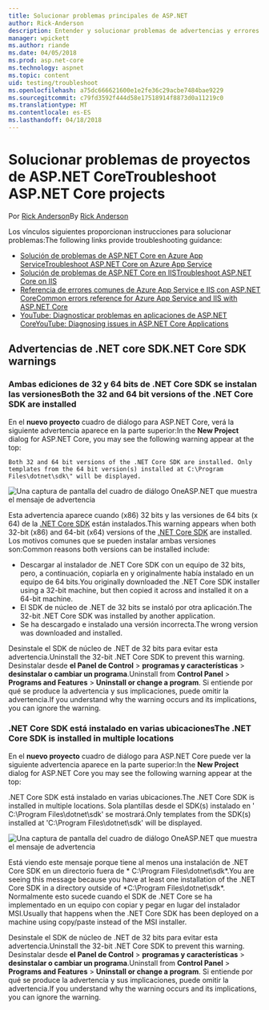 ```yaml
---
title: Solucionar problemas principales de ASP.NET
author: Rick-Anderson
description: Entender y solucionar problemas de advertencias y errores con los proyectos de ASP.NET Core.
manager: wpickett
ms.author: riande
ms.date: 04/05/2018
ms.prod: asp.net-core
ms.technology: aspnet
ms.topic: content
uid: testing/troubleshoot
ms.openlocfilehash: a75dc666621600e1e2fe36c29acbe7484bae9229
ms.sourcegitcommit: c79fd3592f444d58e17518914f8873d0a11219c0
ms.translationtype: MT
ms.contentlocale: es-ES
ms.lasthandoff: 04/18/2018
---
```

# <a name="troubleshoot-aspnet-core-projects"></a><span data-ttu-id="f65b0-103">Solucionar problemas de proyectos de ASP.NET Core</span><span class="sxs-lookup"><span data-stu-id="f65b0-103">Troubleshoot ASP.NET Core projects</span></span>

<span data-ttu-id="f65b0-104">Por [Rick Anderson](https://twitter.com/RickAndMSFT)</span><span class="sxs-lookup"><span data-stu-id="f65b0-104">By [Rick Anderson](https://twitter.com/RickAndMSFT)</span></span>

<span data-ttu-id="f65b0-105">Los vínculos siguientes proporcionan instrucciones para solucionar problemas:</span><span class="sxs-lookup"><span data-stu-id="f65b0-105">The following links provide troubleshooting guidance:</span></span>

* [<span data-ttu-id="f65b0-106">Solución de problemas de ASP.NET Core en Azure App Service</span><span class="sxs-lookup"><span data-stu-id="f65b0-106">Troubleshoot ASP.NET Core on Azure App Service</span></span>](xref:host-and-deploy/azure-apps/troubleshoot)
* [<span data-ttu-id="f65b0-107">Solución de problemas de ASP.NET Core en IIS</span><span class="sxs-lookup"><span data-stu-id="f65b0-107">Troubleshoot ASP.NET Core on IIS</span></span>](xref:host-and-deploy/iis/troubleshoot)
* [<span data-ttu-id="f65b0-108">Referencia de errores comunes de Azure App Service e IIS con ASP.NET Core</span><span class="sxs-lookup"><span data-stu-id="f65b0-108">Common errors reference for Azure App Service and IIS with ASP.NET Core</span></span>](xref:host-and-deploy/azure-iis-errors-reference)
* [<span data-ttu-id="f65b0-109">YouTube: Diagnosticar problemas en aplicaciones de ASP.NET Core</span><span class="sxs-lookup"><span data-stu-id="f65b0-109">YouTube: Diagnosing issues in ASP.NET Core Applications</span></span>](https://www.youtube.com/watch?v=RYI0DHoIVaA)

<a name="sdk"></a>
## <a name="net-core-sdk-warnings"></a><span data-ttu-id="f65b0-110">Advertencias de .NET core SDK</span><span class="sxs-lookup"><span data-stu-id="f65b0-110">.NET Core SDK warnings</span></span>

### <a name="both-the-32-and-64-bit-versions-of-the-net-core-sdk-are-installed"></a><span data-ttu-id="f65b0-111">Ambas ediciones de 32 y 64 bits de .NET Core SDK se instalan las versiones</span><span class="sxs-lookup"><span data-stu-id="f65b0-111">Both the 32 and 64 bit versions of the .NET Core SDK are installed</span></span>
<span data-ttu-id="f65b0-112">En el **nuevo proyecto** cuadro de diálogo para ASP.NET Core, verá la siguiente advertencia aparece en la parte superior:</span><span class="sxs-lookup"><span data-stu-id="f65b0-112">In the **New Project** dialog for ASP.NET Core, you may see the following warning appear at the top:</span></span> 

    Both 32 and 64 bit versions of the .NET Core SDK are installed. Only templates from the 64 bit version(s) installed at C:\Program Files\dotnet\sdk\" will be displayed.

![Una captura de pantalla del cuadro de diálogo OneASP.NET que muestra el mensaje de advertencia](troubleshoot/_static/both32and64bit.png)

<span data-ttu-id="f65b0-114">Esta advertencia aparece cuando (x86) 32 bits y las versiones de 64 bits (x 64) de la [.NET Core SDK](https://www.microsoft.com/net/download/all) están instalados.</span><span class="sxs-lookup"><span data-stu-id="f65b0-114">This warning appears when both 32-bit (x86) and 64-bit (x64) versions of the [.NET Core SDK](https://www.microsoft.com/net/download/all) are installed.</span></span> <span data-ttu-id="f65b0-115">Los motivos comunes que se pueden instalar ambas versiones son:</span><span class="sxs-lookup"><span data-stu-id="f65b0-115">Common reasons both versions can be installed include:</span></span>

* <span data-ttu-id="f65b0-116">Descargar al instalador de .NET Core SDK con un equipo de 32 bits, pero, a continuación, copiarla en y originalmente había instalado en un equipo de 64 bits.</span><span class="sxs-lookup"><span data-stu-id="f65b0-116">You originally downloaded the .NET Core SDK installer using a 32-bit machine, but then copied it across and installed it on a 64-bit machine.</span></span> 
* <span data-ttu-id="f65b0-117">El SDK de núcleo de .NET de 32 bits se instaló por otra aplicación.</span><span class="sxs-lookup"><span data-stu-id="f65b0-117">The 32-bit .NET Core SDK was installed by another application.</span></span>
* <span data-ttu-id="f65b0-118">Se ha descargado e instalado una versión incorrecta.</span><span class="sxs-lookup"><span data-stu-id="f65b0-118">The wrong version was downloaded and installed.</span></span>

<span data-ttu-id="f65b0-119">Desinstale el SDK de núcleo de .NET de 32 bits para evitar esta advertencia.</span><span class="sxs-lookup"><span data-stu-id="f65b0-119">Uninstall the 32-bit .NET Core SDK to prevent this warning.</span></span> <span data-ttu-id="f65b0-120">Desinstalar desde **el Panel de Control** > **programas y características** > **desinstalar o cambiar un programa**.</span><span class="sxs-lookup"><span data-stu-id="f65b0-120">Uninstall from **Control Panel** > **Programs and Features** > **Uninstall or change a program**.</span></span> <span data-ttu-id="f65b0-121">Si entiende por qué se produce la advertencia y sus implicaciones, puede omitir la advertencia.</span><span class="sxs-lookup"><span data-stu-id="f65b0-121">If you understand why the warning occurs and its implications, you can ignore the warning.</span></span>

### <a name="the-net-core-sdk-is-installed-in-multiple-locations"></a><span data-ttu-id="f65b0-122">.NET Core SDK está instalado en varias ubicaciones</span><span class="sxs-lookup"><span data-stu-id="f65b0-122">The .NET Core SDK is installed in multiple locations</span></span>
<span data-ttu-id="f65b0-123">En el **nuevo proyecto** cuadro de diálogo para ASP.NET Core puede ver la siguiente advertencia aparece en la parte superior:</span><span class="sxs-lookup"><span data-stu-id="f65b0-123">In the **New Project** dialog for ASP.NET Core you may see the following warning appear at the top:</span></span> 

 <span data-ttu-id="f65b0-124">.NET Core SDK está instalado en varias ubicaciones.</span><span class="sxs-lookup"><span data-stu-id="f65b0-124">The .NET Core SDK is installed in multiple locations.</span></span> <span data-ttu-id="f65b0-125">Sola plantillas desde el SDK(s) instalado en ' C:\Program Files\dotnet\sdk\' se mostrará.</span><span class="sxs-lookup"><span data-stu-id="f65b0-125">Only templates from the SDK(s) installed at 'C:\Program Files\dotnet\sdk\' will be displayed.</span></span>

![Una captura de pantalla del cuadro de diálogo OneASP.NET que muestra el mensaje de advertencia](troubleshoot/_static/multiplelocations.png)

<span data-ttu-id="f65b0-127">Está viendo este mensaje porque tiene al menos una instalación de .NET Core SDK en un directorio fuera de * C:\Program Files\dotnet\sdk\*.</span><span class="sxs-lookup"><span data-stu-id="f65b0-127">You are seeing this message because you have at least one installation of the .NET Core SDK in a directory outside of *C:\Program Files\dotnet\sdk\*.</span></span> <span data-ttu-id="f65b0-128">Normalmente esto sucede cuando el SDK de .NET Core se ha implementado en un equipo con copiar y pegar en lugar del instalador MSI.</span><span class="sxs-lookup"><span data-stu-id="f65b0-128">Usually that happens when the .NET Core SDK has been deployed on a machine using copy/paste instead of the MSI installer.</span></span>

<span data-ttu-id="f65b0-129">Desinstale el SDK de núcleo de .NET de 32 bits para evitar esta advertencia.</span><span class="sxs-lookup"><span data-stu-id="f65b0-129">Uninstall the 32-bit .NET Core SDK to prevent this warning.</span></span> <span data-ttu-id="f65b0-130">Desinstalar desde **el Panel de Control** > **programas y características** > **desinstalar o cambiar un programa**.</span><span class="sxs-lookup"><span data-stu-id="f65b0-130">Uninstall from **Control Panel** > **Programs and Features** > **Uninstall or change a program**.</span></span> <span data-ttu-id="f65b0-131">Si entiende por qué se produce la advertencia y sus implicaciones, puede omitir la advertencia.</span><span class="sxs-lookup"><span data-stu-id="f65b0-131">If you understand why the warning occurs and its implications, you can ignore the warning.</span></span>
